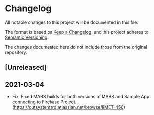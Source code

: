 # Changelog
All notable changes to this project will be documented in this file.

The format is based on [Keep a Changelog](https://keepachangelog.com/en/1.0.0/),
and this project adheres to [Semantic Versioning](https://semver.org/spec/v2.0.0.html).

The changes documented here do not include those from the original repository.

## [Unreleased]

## 2021-03-04
- Fix: Fixed MABS builds for both versions of MABS and Sample App connecting to Firebase Project. (https://outsystemsrd.atlassian.net/browse/RMET-456)
